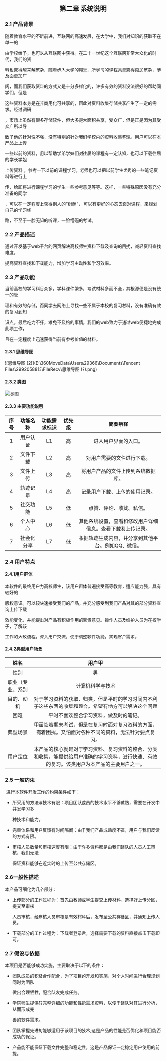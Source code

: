 ## <center>第二章  系统说明</center>



### 2.1 产品背景



​        随着教育水平的不断前进，互联网的高速发展，在大学中，我们对知识的获取不在单一的

由学校给予，也可以从互联网中获得。在二十一世纪这个互联网非常大众化的时代，我们的资

料也变得越来越繁杂，随着步入大学的殿堂，所学习的课程类型变得更加繁杂，涉及面更加广

阔，而我们获取资料的方式又是十分多样化的，许多有效的资料没法很好的帮助同学们，但是

这些资料本身是在非商用化可共享的，因此对资料收集存储共享产生了一定的需求。经过调研

，市场上虽然有很多存储软件，但大多是大面积共享，受众广，但是正是因为其受众广所以导

致了他的针对性不强，没有特别的针对我们学校内的资料收集整理。用户可以在本产品上上传

一些以前的资料，用以帮助学弟学妹们对往届的课程有一定认知，也可以下载往届的学长学姐

上传资料    ，参考一下以前的课程学习，老师也可以把以前学生优秀的一些笔记资料等进行上

传，给即将进行课程学习的学生一些参考意见等等。这样，一些特殊原因没有充分准备的同学

，可以在一定程度上获得别人的“树荫”， 可以有更好的心态去面对课程，来规划自己的学习线

路，不至于一脸无知的听课，一脸懵逼的考试。




### 2.2 产品描述



​         通过开发基于web平台的网页解决高校师生资料下载及查询的困扰，减轻资料查找难度，

提高资料查找和下载能力，增加学习主动性和学习效率。



### 2.3 产品功能



​        当前高校的学习科目众多，学科课件繁多，考试材料多而不全，其根源便是没有统一的管

理和有效的存储，而同学去网络上寻找一些不属于本校的复习材料，没有准确有效的复习到知

识点。最后吃力不好，难免不及格的事情。我们的web致力于通过web便捷地完成此项工作，

且在一定程度上迅速获得当前有参考价值的材料。

<div style="page-break-after:always;"></div>

#### 2.3.1 思维导图



![思维导图 (2)](E:\360MoveData\Users\29366\Documents\Tencent Files\2992058813\FileRecv\思维导图 (2).png)



#### 2.3.2 类图



![类图](E:\360MoveData\Users\29366\Desktop\类图.png)



<div style="page-break-after:always;"></div>

#### 2.3.3 主要功能说明



| 序号 |  功能名称  | 功能需求标识 | 优先级 |                          简要解释                          |
| :--: | :--------: | :----------: | :----: | :--------------------------------------------------------: |
|  1   |  用户认证  |      L1      |   高   |                    进入用户界面的入口。                    |
|  2   |  文件下载  |      L2      |   高   |                 对用户需要的文件进行下载。                 |
|  3   |  文件上传  |      L3      |   高   |             将用户产品的文件上传到系统数据库。             |
|  4   |  轨迹记录  |      L4      |   高   |               记录用户下载、上传的使用记录。               |
|  5   |  社交功能  |      L5      |   低   |                  点赞、评论、收藏、私信。                  |
|  6   |  个人中心  |      L6      |   低   | 其他系统设置，查看和修改用户详细信息。查看下载和上传记录。 |
|  7   | 社会化分享 |      L7      |   低   |     根据轨迹生成内容，并分享到其他平台。例如QQ、微信。     |

 

### 2.4 用户特点

 

#### 2.4.1用户群体



​        本软件的最终用户为高校师生，该用户群体普遍接受高等教育，适应能力强，具有较好的

版权意识。可以较快速接受我们的产品，并充分感受到我们产品对其的部分资料查询上传下载

效能变化，并能提出对产品有积极作用的宝贵意见。操作人员及维护人员为在校学子，了解该

工作的大致流程，深入用户交流，便于调整软件功能，实现客户需求。

<div style="page-break-after:always;"></div>

#### 2.4.2典型用户场景



|       姓名       |                            用户甲                            |
| :--------------: | :----------------------------------------------------------: |
|       性别       |                              男                              |
| 职业（专业、系别 |                       计算机科学与技术                       |
|    目的、动机    | 对于学习资料的获取、归类，但是平时的学习时间内不利于这些东西的收集和整合。希望有地方可以解决这个问题 |
|       困难       |            平时不喜欢整合学习资料，做及时的笔记。            |
|     典型场景     | 甲面临着期末考试，但是在复习时面对复习资料的方面，有着困扰。又怕面对各种不同的资料，无法针对要点复习。 |
|     用户定位     | 本产品的核心就是对于学习资料、复习资料的整合、分类和收集，能提供给用户准确的学习资料，进行快速、有效的复习。该类用户为本产品的主要用户之一。 |



### 2.5 一般约束



​    进行本软件开发工作的约束条件如下：



- 所采用的方法与技术有限：项目团队成员的技术水平不够成熟，需要在开发中并发学习多

  种技术和能力。 

  

- 完善体系和用户反馈有时间隔阂：由于我们产品成熟度不高，用户与我们反馈的方式有限。

  

- 审核人员数量和审核速度有限：由于许多资料都是由我们团队的人员人工审核，我们无法

  保证资料能够在近实时的上传至公共存储区。



### 2.6一般性描述



本产品可细化为几个部分：



- 上传部分的工作过程为：首先由教师或学生提交上传材料，选择好上传分区，提交至审核

  人员审核，经审核人员审核是有效材料后，发布至公共存储区，并通知上传人员。

  

- 下载部分的工作过程为：下载者登录后，选择需要下载的资料直接点击下载即可。

 

### 2.7 假设与依据



本项目是否能够成功实施，主要取决于以下的条件：



- 团队成员的积极合作配合，为了项目的开发和实施，对个人时间进行合理规划同时为团队

  做出合理牺牲，配合队友完成任务。



- 学院师生提供较完整详细的功能和性能需求资料，以便于团队对其进行分析，从而形成完

  善的软件需求。

  

- 团队掌握先进的能够适用于该项目的技术,这是产品的性能是否优化和项目能否成功的保证。

  

- 产品能不能保证下载文件完整和稳定性，这是产品保证一定稳定用户使用的前提。